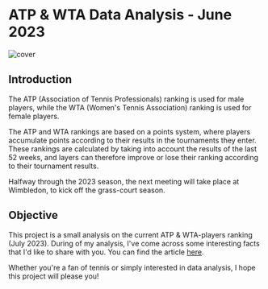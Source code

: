 # ATP & WTA Data Analysis - June 2023

![cover](https://www.atptour.com/en/news/www.atptour.com/-/media/images/news/2023/05/25/11/54/alcaraz-rg-2023-draw.jpg)

## Introduction

The ATP (Association of Tennis Professionals) ranking is used for male players, while the WTA (Women's Tennis Association) ranking is used for female players.  

The ATP and WTA rankings are based on a points system, where players accumulate points according to their results in the tournaments they enter. These rankings are calculated by taking into account the results of the last 52 weeks, and layers can therefore improve or lose their ranking according to their tournament results.

Halfway through the 2023 season, the next meeting will take place at Wimbledon, to kick off the grass-court season.

## Objective

This project is a small analysis on the current ATP & WTA-players ranking (July 2023). During of my analysis, I've come across some interesting facts that I'd like to share with you. You can find the article [here](https://kevinnclas.github.io/articles/atp-wta.html).  

Whether you're a fan of tennis or simply interested in data analysis, I hope this project will please you!